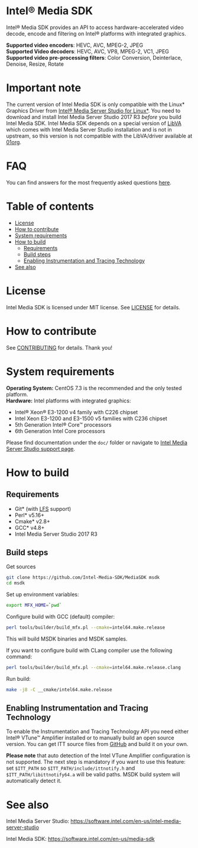 # Intel® Media SDK
Intel® Media SDK provides an API to access hardware-accelerated video decode, encode and filtering on Intel® platforms with integrated graphics.

**Supported video encoders**: HEVC, AVC, MPEG-2, JPEG  
**Supported Video decoders**: HEVC, AVC, VP8, MPEG-2, VC1, JPEG  
**Supported video pre-processing filters**: Color Conversion, Deinterlace, Denoise, Resize, Rotate

# Important note
The current version of Intel Media SDK is only compatible with the Linux* Graphics Driver from [Intel® Media Server Studio for Linux*](https://software.intel.com/en-us/intel-media-server-studio). You need to download and install Intel Media Server Studio 2017 R3 _before_ you build Intel Media SDK.
Intel Media SDK depends on a special version of [LibVA](https://www.freedesktop.org/wiki/Software/vaapi/) which comes with Intel Media Server Studio installation and is not in upstream, so this version is not compatible with the LibVA/driver available at [01org](https://01.org/linuxgraphics/downloads ).

# FAQ
You can find answers for the most frequently asked questions [here](https://software.intel.com/sites/default/files/managed/c0/8e/intel-media-sdk-open-source-faq.pdf).

# Table of contents

  * [License](#license)
  * [How to contribute](#how-to-contribute)
  * [System requirements](#system-requirements)
  * [How to build](#how-to-build)
    * [Requirements](#requirements)
    * [Build steps](#build-steps)
    * [Enabling Instrumentation and Tracing Technology](#enabling-instrumentation-and-tracing-technology)
  * [See also](#see-also)

# License
Intel Media SDK is licensed under MIT license. See [LICENSE](./LICENSE) for details.

# How to contribute
See [CONTRIBUTING](./CONTRIBUTING.md) for details. Thank you!

# System requirements
**Operating System:** CentOS 7.3 is the recommended and the only tested platform.  
**Hardware:**
Intel platforms with integrated graphics:
 - Intel® Xeon® E3-1200 v4 family with C226 chipset
 - Intel Xeon E3-1200 and E3-1500 v5 families with C236 chipset
 - 5th Generation Intel® Core™ processors
 - 6th Generation Intel Core processors

Please find documentation under the `doc/` folder or navigate to [Intel Media Server Studio support page](https://software.intel.com/en-us/intel-media-server-studio-support/documentation).

# How to build
## Requirements
 - Git* (with [LFS](https://git-lfs.github.com/) support)
 - Perl* v5.16+
 - Cmake* v2.8+
 - GCC* v4.8+
 - Intel Media Server Studio 2017 R3

## Build steps

Get sources
```sh
git clone https://github.com/Intel-Media-SDK/MediaSDK msdk
cd msdk
```

Set up environment variables:
```sh
export MFX_HOME=`pwd`
```

Configure build with GCC (default) compiler:
```sh
perl tools/builder/build_mfx.pl --cmake=intel64.make.release
```
This will build MSDK binaries and MSDK samples.

If you want to configure build with CLang compiler use the following command:
```sh
perl tools/builder/build_mfx.pl --cmake=intel64.make.release.clang
```

Run build:
```sh
make -j8 -C __cmake/intel64.make.release
```

## Enabling Instrumentation and Tracing Technology
To enable the Instrumentation and Tracing Technology API you need either Intel® VTune™ Amplifier installed or to manually build an open source version. You can get ITT source files from [GitHub](https://github.com/01org/IntelSEAPI/tree/master/ittnotify) and build it on your own.

**Please note** that auto detection of the Intel VTune Amplifier configuration is not supported. The next step is mandatory if you want to use this feature: set `$ITT_PATH` so `$ITT_PATH/include/ittnotify.h` and `$ITT_PATH/libittnotify64.a` will be valid paths. MSDK build system will automatically detect it.

# See also
Intel Media Server Studio: https://software.intel.com/en-us/intel-media-server-studio

Intel Media SDK: https://software.intel.com/en-us/media-sdk
